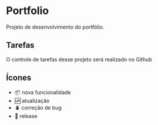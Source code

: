 # Portfolio

Projeto de desenvolvimento do portfólio.

## Tarefas

O controle de tarefas desse projeto será realizado no Github

## Ícones

- :package: nova funcionalidade
- :up: atualização
- :beetle: correção de bug
- :checkered_flag: release